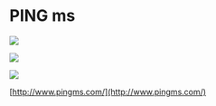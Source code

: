 # PING ms

![](https://raw.githubusercontent.com/pingms/pingms/master/Image-TwoRequestsForEachServer.png "")

![](https://raw.githubusercontent.com/pingms/pingms/master/Image-ResultsArePrecise.png "")

![](https://raw.githubusercontent.com/pingms/pingms/master/Image-AtlantaTest.png "")

[http://www.pingms.com/](http://www.pingms.com/)

